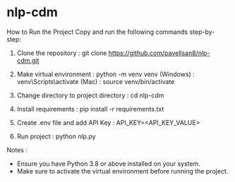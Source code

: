 # nlp-cdm

How to Run the Project
Copy and run the following commands step-by-step:

1. Clone the repository : 
git clone https://github.com/pavellsan8/nlp-cdm.git

2. Make virtual environment : 
python -m venv venv
(Windows) : venv\Scripts\activate
(Mac) : source venv/bin/activate

3. Change directory to project directory : 
cd nlp-cdm

4. Install requirements : 
pip install -r requirements.txt

5. Create .env file and add API Key :
API_KEY=<API_KEY_VALUE>

6. Run project :
python nlp.py

Notes :
- Ensure you have Python 3.8 or above installed on your system.
- Make sure to activate the virtual environment before running the project.
